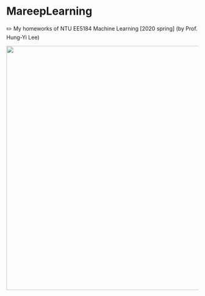 # MareepLearning
 ✏️ My homeworks of NTU EE5184 Machine Learning [2020 spring] (by Prof. Hung-Yi Lee) 
 
<img src="https://media.giphy.com/media/pgXyEzYTdmUqk/giphy.gif" width="640">
